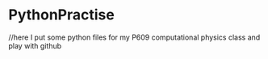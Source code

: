 # PythonPractise
//here I put some python files for my P609 computational physics class and play with github 
